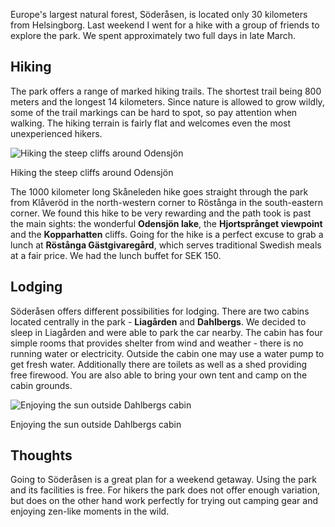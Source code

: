 Europe's largest natural forest, Söderåsen, is located only 30 kilometers from Helsingborg. Last weekend I went for a hike with a group of friends to explore the park. We spent approximately two full days in late March.

<div id="map1" data-lat="56.026805" data-lng="13.234562" data-zoom="12" data-type="outdoors">
  <div data-lat="56.003776" data-lng="13.275760" data-label="Odensjön"></div>
  <div data-lat="56.024719" data-lng="13.229154" data-label="Liagården"></div>
  <div data-lat="56.035078" data-lng="13.248037" data-label="Hjortsprånget"></div>
  <div data-lat="56.035102" data-lng="13.235763" data-label="Kopparhatten"></div>
</div>

## Hiking
The park offers a range of marked hiking trails. The shortest trail being 800 meters and the longest 14 kilometers. Since nature is allowed to grow wildly, some of the trail markings can be hard to spot, so pay attention when walking. The hiking terrain is fairly flat and welcomes even the most unexperienced hikers.

<div class="media">
  <img class="media__image" data-src="hiking-in-soderasen.cliffs.jpg" title="Hiking the steep cliffs around Odensjön">
  <p class="media__caption">Hiking the steep cliffs around Odensjön</p>
</div>

The 1000 kilometer long Skåneleden hike goes straight through the park from Klåveröd in the north-western corner to Röstånga in the south-eastern corner. We found this hike to be very rewarding and the path took is past the main sights: the wonderful **Odensjön lake**, the **Hjortsprånget viewpoint** and the **Kopparhatten** cliffs. Going for the hike is a perfect excuse to grab a lunch at **Röstånga Gästgivaregård**, which serves traditional Swedish meals at a fair price. We had the lunch buffet for SEK 150.

## Lodging
Söderåsen offers different possibilities for lodging. There are two cabins located centrally in the park - **Liagården** and **Dahlbergs**. We decided to sleep in Liagården and were able to park the car nearby. The cabin has four simple rooms that provides shelter from wind and weather - there is no running water or electricity. Outside the cabin one may use a water pump to get fresh water. Additionally there are toilets as well as a shed providing free firewood. You are also able to bring your own tent and camp on the cabin grounds.

<div class="media">
  <img class="media__image" data-src="hiking-in-soderasen.sun.jpg" title="Enjoying the sun outside Dahlbergs cabin">
  <p class="media__caption">Enjoying the sun outside Dahlbergs cabin</p>
</div>

## Thoughts
Going to Söderåsen is a great plan for a weekend getaway. Using the park and its facilities is free. For hikers the park does not offer enough variation, but does on the other hand work perfectly for trying out camping gear and enjoying zen-like moments in the wild.